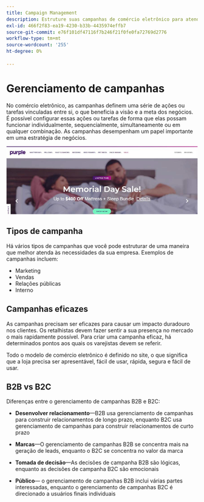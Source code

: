 ```yaml
---
title: Campaign Management
description: Estruture suas campanhas de comércio eletrônico para atender aos requisitos da sua empresa.
exl-id: 466f2f83-ea19-4230-b33b-4435974effb7
source-git-commit: e76f101df47116f7b246f21f0fe0fa72769d2776
workflow-type: tm+mt
source-wordcount: '255'
ht-degree: 0%

---
```


# Gerenciamento de campanhas

No comércio eletrônico, as campanhas definem uma série de ações ou tarefas vinculadas entre si, o que beneficia a visão e a meta dos negócios. É possível configurar essas ações ou tarefas de forma que elas possam funcionar individualmente, sequencialmente, simultaneamente ou em qualquer combinação. As campanhas desempenham um papel importante em uma estratégia de negócios.

![Exemplo de imagem de campanha](../../assets/playbooks/campaign-example.png)

## Tipos de campanha

Há vários tipos de campanhas que você pode estruturar de uma maneira que melhor atenda às necessidades da sua empresa. Exemplos de campanhas incluem:

- Marketing
- Vendas
- Relações públicas
- Interno

## Campanhas eficazes

As campanhas precisam ser eficazes para causar um impacto duradouro nos clientes. Os retalhistas devem fazer sentir a sua presença no mercado o mais rapidamente possível. Para criar uma campanha eficaz, há determinados pontos aos quais os varejistas devem se referir.

Todo o modelo de comércio eletrônico é definido no site, o que significa que a loja precisa ser apresentável, fácil de usar, rápida, segura e fácil de usar.

## B2B vs B2C

Diferenças entre o gerenciamento de campanhas B2B e B2C:

- **Desenvolver relacionamento**—B2B usa gerenciamento de campanhas para construir relacionamentos de longo prazo, enquanto B2C usa gerenciamento de campanhas para construir relacionamentos de curto prazo

- **Marcas**—O gerenciamento de campanhas B2B se concentra mais na geração de leads, enquanto o B2C se concentra no valor da marca

- **Tomada de decisão**—As decisões de campanha B2B são lógicas, enquanto as decisões de campanha B2C são emocionais

- **Público**— o gerenciamento de campanhas B2B inclui várias partes interessadas, enquanto o gerenciamento de campanhas B2C é direcionado a usuários finais individuais
